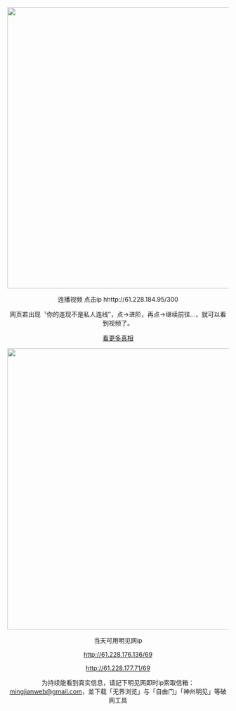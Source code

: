 <div align="center"><a href="hhttp://61.228.184.95/300"><IMG SRC="https://github.com/gofanben/gm/blob/master/img-2/swspip.jpg" width=640></a>

连播视频 点击ip hhttp://61.228.184.95/300

 网页若出现〝你的连现不是私人连线″，点→进阶，再点→继续前往...，就可以看到视频了。		

<div align=center><a href="https://bit.ly/2RQM1hX"> 看更多真相 </a></div><p>

<div align="center"><a href="http://61.228.191.226/69"><IMG SRC="https://github.com/gofanben/gm/blob/master/img-2/minjen.jpg" width=640></a>
 
当天可用明见网ip

http://61.228.176.136/69

http://61.228.177.71/69

为持续能看到真实信息，请記下明见网即时ip索取信箱：mingjianweb@gmail.com，並下载「无界浏览」与「自由门」「神州明见」等破网工具



